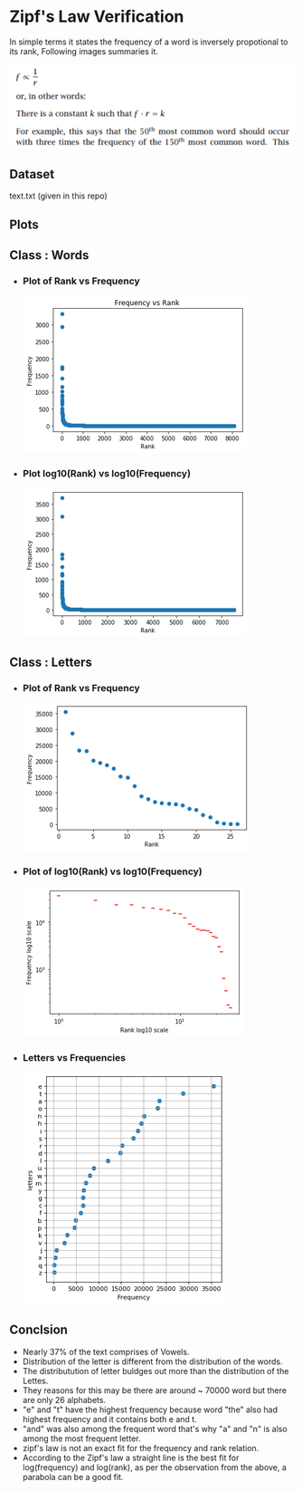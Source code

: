 # Zipf's Law Verification

In simple terms it states the frequency of a word is inversely propotional to its rank, Following images summaries it.

![zipf's law](https://github.com/AslanDevbrat/Computational-Linguistic/blob/master/Assignment1/Zipf'%20law.PNG)

## Dataset
 text.txt (given in this repo)
 
## Plots

## Class : Words
- ### Plot of Rank vs Frequency
  ![1](https://github.com/AslanDevbrat/Computational-Linguistic/blob/master/Assignment1/output_13_1.png)

- ### Plot log10(Rank) vs log10(Frequency)
  ![2](https://github.com/AslanDevbrat/Computational-Linguistic/blob/master/Assignment1/output_26_1.png)
  
## Class : Letters
- ### Plot of Rank vs Frequency
  ![3](https://github.com/AslanDevbrat/Computational-Linguistic/blob/master/Assignment1/output_38_2.png)
  
- ### Plot of log10(Rank) vs log10(Frequency)
  ![4](https://github.com/AslanDevbrat/Computational-Linguistic/blob/master/Assignment1/output_40_1.png)
  
- ### Letters vs Frequencies
  ![5](https://github.com/AslanDevbrat/Computational-Linguistic/blob/master/Assignment1/output_46_1.png)

## Conclsion
- Nearly 37% of the text comprises of Vowels. 
- Distribution of the letter is different from the distribution of the words. 
- The distributution of letter buldges out more than the distribution of the Lettes. 
- They reasons for this may be there are around ~ 70000 word but there are only 26 alphabets. 
- "e" and "t" have the highest frequency because word "the" also had highest frequency and it contains both e and t. 
- "and" was also among the frequent word that's why "a" and "n" is also among the most frequent letter. 
- zipf's law is not an exact fit for the frequency and rank relation. 
- According to the Zipf's law a straight line is the best fit for log(frequency) and log(rank), as per the observation from the above, a parabola can be a good fit.


